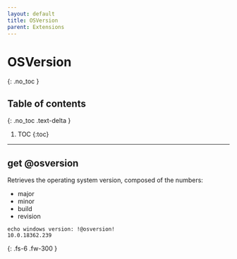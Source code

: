 ```yaml
---
layout: default
title: OSVersion
parent: Extensions
---
```


# OSVersion
{: .no_toc }

## Table of contents
{: .no_toc .text-delta }

1. TOC
{:toc}

---

## get @osversion

Retrieves the operating system version, composed of the numbers:
- major
- minor
- build
- revision

```batch
echo windows version: !@osversion!
10.0.18362.239
```

{: .fs-6 .fw-300 }
